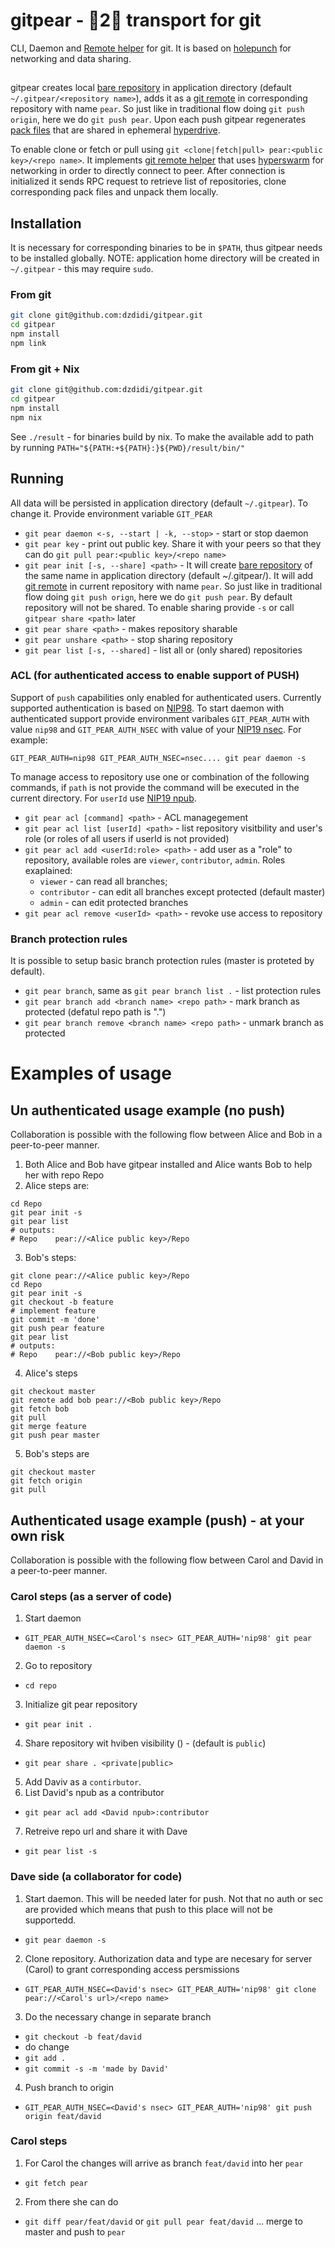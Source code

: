 # gitpear - 🍐2🍐 transport for git

CLI, Daemon and [Remote helper](https://www.git-scm.com/docs/gitremote-helpers) for git. It is based on [holepunch](https://docs.holepunch.to/) for networking and data sharing.

##

gitpear creates local [bare repository](https://git-scm.com/docs/git-init#Documentation/git-init.txt---bare) in application directory (default `~/.gitpear/<repository name>`), adds it as a [git remote](https://git-scm.com/docs/git-remote) in corresponding repository with name `pear`. So just like in traditional flow doing `git push origin`, here we do `git push pear`. Upon each push gitpear regenerates [pack files](https://git-scm.com/book/en/v2/Git-Internals-Packfiles) that are shared in ephemeral [hyperdrive](https://docs.holepunch.to/building-blocks/hyperdrive).

To enable clone or fetch or pull using `git <clone|fetch|pull> pear:<public key>/<repo name>`. It implements [git remote helper](https://www.git-scm.com/docs/gitremote-helpers) that uses [hyperswarm](https://docs.holepunch.to/building-blocks/hyperswarm) for networking in order to directly connect to peer. After connection is initialized it sends RPC request to retrieve list of repositories, clone corresponding pack files and unpack them locally.


## Installation

It is necessary for corresponding binaries to be in `$PATH`, thus gitpear needs to be installed globally.
NOTE: application home directory will be created in `~/.gitpear` - this may require `sudo`.

### From git
```sh
git clone git@github.com:dzdidi/gitpear.git
cd gitpear
npm install
npm link
```

### From git + Nix
```sh
git clone git@github.com:dzdidi/gitpear.git
cd gitpear
npm install
npm nix
```

See `./result` - for binaries build by nix. To make the available add to path by running `PATH="${PATH:+${PATH}:}${PWD}/result/bin/"`

## Running

All data will be persisted in application directory (default `~/.gitpear`). To change it. Provide environment variable `GIT_PEAR`

* `git pear daemon <-s, --start | -k, --stop>` - start or stop daemon
* `git pear key` - print out public key. Share it with your peers so that they can do `git pull pear:<public key>/<repo name>`
* `git pear init [-s, --share] <path>` - It will create [bare repository](https://git-scm.com/docs/git-init#Documentation/git-init.txt---bare) of the same name in application directory (default ~/.gitpear/<repository name>). It will add [git remote](https://git-scm.com/docs/git-remote) in current repository with name `pear`. So just like in traditional flow doing `git push orign`, here we do `git push pear`. By default repository will not be shared. To enable sharing provide `-s` or call `gitpear share <path>` later
* `git pear share <path>` - makes repository sharable
* `git pear unshare <path>` -  stop sharing repository
* `git pear list [-s, --shared]` - list all or (only shared) repositories

### ACL (for authenticated access to enable support of PUSH)

Support of `push` capabilities only enabled for authenticated users. Currently supported authentication is based on [NIP98](https://github.com/nostr-protocol/nips/blob/master/98.md).
To start daemon with authenticated support provide environment varibales `GIT_PEAR_AUTH` with value `nip98` and `GIT_PEAR_AUTH_NSEC` with value of your [NIP19 nsec](https://github.com/nostr-protocol/nips/blob/master/19.md).
For example:
```
GIT_PEAR_AUTH=nip98 GIT_PEAR_AUTH_NSEC=nsec.... git pear daemon -s 
```

To manage access to repository use one or combination of the following commands, if `path` is not provide the command will be executed in the current directory. For `userId` use [NIP19 npub](https://github.com/nostr-protocol/nips/blob/master/19.md).

* `git pear acl [command] <path>` - ACL managegement
* `git pear acl list [userId] <path>` - list repository visitbility and user's role (or roles of all users if userId is not provided)
* `git pear acl add <userId:role> <path>` - add user as a "role" to repository, available roles are `viewer`, `contributor`, `admin`. Roles exaplained:
  * `viewer` - can read all branches;
  * `contributor` - can edit all branches except protected (default master) 
  * `admin` - can edit protected branches
* `git pear acl remove <userId> <path>` - revoke use access to repository


### Branch protection rules
It is possible to setup basic branch protection rules (master is proteted by default).
* `git pear branch`, same as `git pear branch list .` - list protection rules
* `git pear branch add <branch name> <repo path>` - mark branch as protected (defatul repo path is ".")
* `git pear branch remove <branch name> <repo path>` - unmark branch as protected

# Examples of usage

## Un authenticated usage example (no push)

Collaboration is possible with the following flow between Alice and Bob in a peer-to-peer manner.

1. Both Alice and Bob have gitpear installed and Alice wants Bob to help her with repo Repo
2. Alice steps are:
```
cd Repo
git pear init -s
git pear list
# outputs:
# Repo    pear://<Alice public key>/Repo
```

3. Bob's steps:
```
git clone pear://<Alice public key>/Repo
cd Repo
git pear init -s
git checkout -b feature
# implement feature
git commit -m 'done'
git push pear feature
git pear list 
# outputs:
# Repo    pear://<Bob public key>/Repo
```

4. Alice's steps
```
git checkout master
git remote add bob pear://<Bob public key>/Repo
git fetch bob
git pull
git merge feature
git push pear master
```

5. Bob's steps are
```
git checkout master
git fetch origin
git pull
```

## Authenticated usage example (push) - at your own risk

Collaboration is possible with the following flow between Carol and David in a peer-to-peer manner.

### Carol steps (as a server of code)
1. Start daemon
* `GIT_PEAR_AUTH_NSEC=<Carol's nsec> GIT_PEAR_AUTH='nip98' git pear daemon -s`
2. Go to repository
* `cd repo`
3. Initialize git pear repository
* `git pear init .`
4. Share repository wit hviben visibility () - (default is `public`)
* `git pear share . <private|public>`
5. Add Daviv as a `contirbutor`.
6. List David's npub as a contributor
* `git pear acl add <David npub>:contributor`
7. Retreive repo url and share it with Dave
* `git pear list -s`

### Dave side (a collaborator for code)
1. Start daemon. This will be needed later for push. Not that no auth or sec are provided which means that push to this place will not be supportedd.
* `git pear daemon -s`
2. Clone repository. Authorization data and type are necesary for server (Carol) to grant corresponding access persmissions
* `GIT_PEAR_AUTH_NSEC=<David's nsec> GIT_PEAR_AUTH='nip98' git clone pear://<Carol's url>/<repo name>`
3. Do the necessary change in separate branch 
* `git checkout -b feat/david`
* do change
* `git add .`
* `git commit -s -m 'made by David'`
4. Push branch to origin
* `GIT_PEAR_AUTH_NSEC=<David's nsec> GIT_PEAR_AUTH='nip98' git push origin feat/david`

### Carol steps
1. For Carol the changes will arrive as branch `feat/david` into her `pear`
* `git fetch pear`
2. From there she can do
* `git diff pear/feat/david` or `git pull pear feat/david` ... merge to master and push to `pear`
